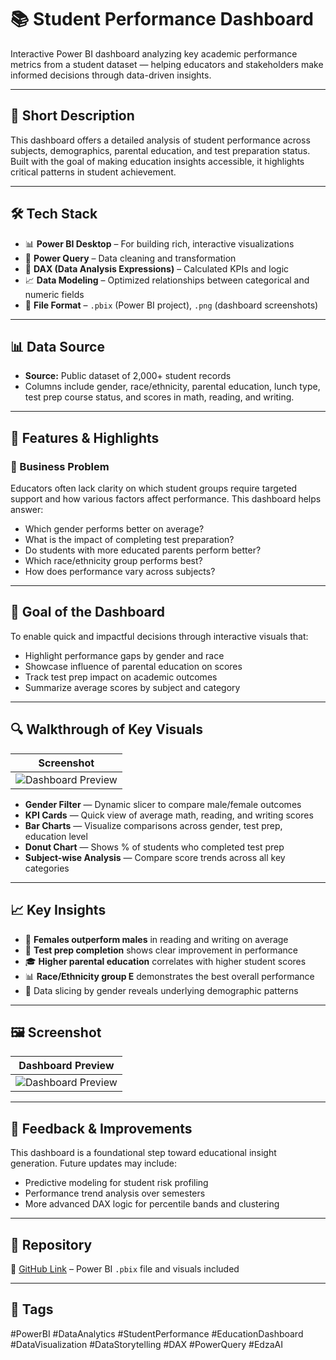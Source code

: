 # 📚 Student Performance Dashboard

Interactive Power BI dashboard analyzing key academic performance metrics from a student dataset — helping educators and stakeholders make informed decisions through data-driven insights.

---

## 📄 Short Description

This dashboard offers a detailed analysis of student performance across subjects, demographics, parental education, and test preparation status. Built with the goal of making education insights accessible, it highlights critical patterns in student achievement.

---

## 🛠️ Tech Stack

- 📊 **Power BI Desktop** – For building rich, interactive visualizations
- 🔄 **Power Query** – Data cleaning and transformation
- 🧠 **DAX (Data Analysis Expressions)** – Calculated KPIs and logic
- 📈 **Data Modeling** – Optimized relationships between categorical and numeric fields
- 📁 **File Format** – `.pbix` (Power BI project), `.png` (dashboard screenshots)

---

## 📊 Data Source

- **Source:** Public dataset of 2,000+ student records  
- Columns include gender, race/ethnicity, parental education, lunch type, test prep course status, and scores in math, reading, and writing.

---

## 🚀 Features & Highlights

### 📌 Business Problem

Educators often lack clarity on which student groups require targeted support and how various factors affect performance. This dashboard helps answer:

- Which gender performs better on average?
- What is the impact of completing test preparation?
- Do students with more educated parents perform better?
- Which race/ethnicity group performs best?
- How does performance vary across subjects?

---

## 🎯 Goal of the Dashboard

To enable quick and impactful decisions through interactive visuals that:

- Highlight performance gaps by gender and race
- Showcase influence of parental education on scores
- Track test prep impact on academic outcomes
- Summarize average scores by subject and category

---

## 🔍 Walkthrough of Key Visuals

| Screenshot |
|------------|
| ![Dashboard Preview](./student-performance-dashboard.png) |

- **Gender Filter** — Dynamic slicer to compare male/female outcomes  
- **KPI Cards** — Quick view of average math, reading, and writing scores  
- **Bar Charts** — Visualize comparisons across gender, test prep, education level  
- **Donut Chart** — Shows % of students who completed test prep  
- **Subject-wise Analysis** — Compare score trends across all key categories

---

## 📈 Key Insights

- 🧠 **Females outperform males** in reading and writing on average  
- 🎯 **Test prep completion** shows clear improvement in performance  
- 🎓 **Higher parental education** correlates with higher student scores  
- 📊 **Race/Ethnicity group E** demonstrates the best overall performance  
- 🧩 Data slicing by gender reveals underlying demographic patterns

---

## 🖼️ Screenshot

| Dashboard Preview |
|-------------------|
| ![Dashboard Preview](./student-performance-dashboard.png) |

---

## 💬 Feedback & Improvements

This dashboard is a foundational step toward educational insight generation. Future updates may include:

- Predictive modeling for student risk profiling  
- Performance trend analysis over semesters  
- More advanced DAX logic for percentile bands and clustering  

---

## 🧩 Repository

🔗 [GitHub Link](https://github.com/utkarsh2035) – Power BI `.pbix` file and visuals included

---

## 🔖 Tags

#PowerBI #DataAnalytics #StudentPerformance #EducationDashboard #DataVisualization #DataStorytelling #DAX #PowerQuery #EdzaAI
